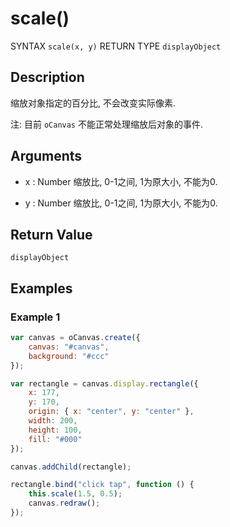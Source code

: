 # scale()

SYNTAX `scale(x, y)` RETURN TYPE `displayObject`

## Description

缩放对象指定的百分比, 不会改变实际像素.

注: 目前 `oCanvas` 不能正常处理缩放后对象的事件.

## Arguments

- x : Number
缩放比, 0-1之间, 1为原大小, 不能为0.

- y : Number
缩放比, 0-1之间, 1为原大小, 不能为0.

## Return Value

`displayObject`

## Examples

### Example 1

``` js
var canvas = oCanvas.create({
	canvas: "#canvas",
	background: "#ccc"
});

var rectangle = canvas.display.rectangle({
	x: 177,
	y: 170,
	origin: { x: "center", y: "center" },
	width: 200,
	height: 100,
	fill: "#000"
});

canvas.addChild(rectangle);

rectangle.bind("click tap", function () {
	this.scale(1.5, 0.5);
	canvas.redraw();
});
```